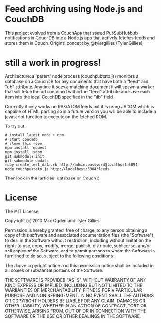 # Feed archiving using Node.js and CouchDB

This project evolved from a CouchApp that stored PubSubHubbub notifications in CouchDB into a Node.js app that actively fetches feeds and stores them in Couch. Original concept by @tylergillies (Tyler Gillies)

# still a work in progress!

Architecture: a 'parent' node process (couchpubtato.js) monitors a database on a CouchDB for any documents that have both a "feed" and "db" attribute. Anytime it sees a matching document it will spawn a worker that will fetch the url contained within the "feed" attribute and save each item into the local CouchDB specified in the "db" field.

Currently it only works on RSS/ATOM feeds but it is using JSDOM which is capable of HTML parsing so in a future version you will be able to include a javascript function to execute on the fetched DOM.

To try out:

    # install latest node + npm
    # start couchdb
    # clone this repo
    npm install request
    npm install jsdom
    git submodule init
    git submodule update
    ruby create_test_data.rb http://admin:password@localhost:5894
    node couchpubtato.js http://localhost:5984/feeds

Then look in the 'articles' database on Couch :)

# License

The MIT License

Copyright (c) 2010 Max Ogden and Tyler Gillies

Permission is hereby granted, free of charge, to any person obtaining a copy
of this software and associated documentation files (the "Software"), to deal
in the Software without restriction, including without limitation the rights
to use, copy, modify, merge, publish, distribute, sublicense, and/or sell
copies of the Software, and to permit persons to whom the Software is
furnished to do so, subject to the following conditions:

The above copyright notice and this permission notice shall be included in
all copies or substantial portions of the Software.

THE SOFTWARE IS PROVIDED "AS IS", WITHOUT WARRANTY OF ANY KIND, EXPRESS OR
IMPLIED, INCLUDING BUT NOT LIMITED TO THE WARRANTIES OF MERCHANTABILITY,
FITNESS FOR A PARTICULAR PURPOSE AND NONINFRINGEMENT. IN NO EVENT SHALL THE
AUTHORS OR COPYRIGHT HOLDERS BE LIABLE FOR ANY CLAIM, DAMAGES OR OTHER
LIABILITY, WHETHER IN AN ACTION OF CONTRACT, TORT OR OTHERWISE, ARISING FROM,
OUT OF OR IN CONNECTION WITH THE SOFTWARE OR THE USE OR OTHER DEALINGS IN
THE SOFTWARE.